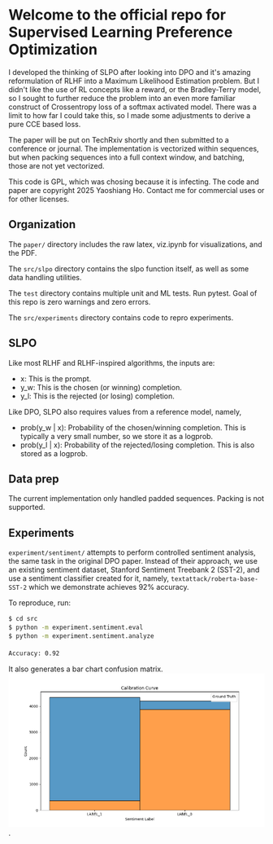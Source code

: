 # Welcome to the official repo for Supervised Learning Preference Optimization

I developed the thinking of SLPO after looking into DPO and it's amazing
reformulation of RLHF into a Maximum Likelihood Estimation problem. But
I didn't like the use of RL concepts like a reward, or the Bradley-Terry
model, so I sought to further reduce the problem into an even more
familiar construct of Crossentropy loss of a softmax activated model. There
was a limit to how far I could take this, so I made some adjustments
to derive a pure CCE based loss. 

The paper will be put on TechRxiv shortly and then submitted to a 
conference or journal. The implementation is vectorized within sequences,
but when packing sequences into a full context window, and batching,
those are not yet vectorized.

This code is GPL, which was chosing because it is infecting. The code and
paper are copyright 2025 Yaoshiang Ho. Contact me for commercial
uses or for other licenses.

## Organization

The `paper/` directory includes the raw latex, viz.ipynb for visualizations,
and the PDF.

The `src/slpo` directory contains the slpo function itself, as well
as some data handling utilities. 

The `test` directory contains multiple unit and ML tests. Run pytest. Goal
of this repo is zero warnings and zero errors. 

The `src/experiments` directory contains code to repro experiments.

## SLPO

Like most RLHF and RLHF-inspired algorithms, the inputs are:

* x: This is the prompt.
* y_w: This is the chosen (or winning) completion.
* y_l: This is the rejected (or losing) completion.

Like DPO, SLPO also requires values from a reference model, namely,
* prob(y_w | x): Probability of the chosen/winning completion. This is 
  typically a very small number, so we store it as a logprob.
* prob(y_l | x): Probability of the rejected/losing completion. This is 
  also stored as a logprob.

## Data prep

The current implementation only handled padded sequences. Packing is not supported.

## Experiments

`experiment/sentiment/` attempts to perform controlled sentiment analysis,
the same task in the original DPO paper. Instead of their approach, we 
use an existing sentiment dataset, Stanford Sentiment Treebank 2 (SST-2), and
use a sentiment classifier created for it, namely, `textattack/roberta-base-SST-2`
which we demonstrate achieves 92% accuracy. 

To reproduce, run:

```sh
$ cd src
$ python -m experiment.sentiment.eval
$ python -m experiment.sentiment.analyze

Accuracy: 0.92
```

It also generates a bar chart confusion matrix. ![bar chart confusion matrix](src/calibration_curve.png). 
